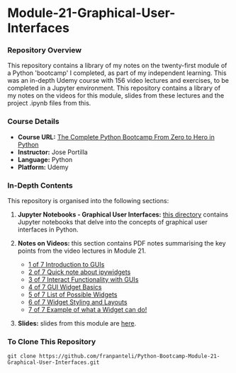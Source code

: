 # Module-21-Graphical-User-Interfaces

### Repository Overview

This repository contains a library of my notes on the twenty-first module of a Python 'bootcamp' I completed, as part of my independent learning. This was an in-depth Udemy course with 156 video lectures and exercises, to be completed in a Jupyter environment. This repository contains a library of my notes on the videos for this module, slides from these lectures and the project .ipynb files from this.

### Course Details
- **Course URL:** [The Complete Python Bootcamp From Zero to Hero in Python](https://www.udemy.com/course/complete-python-bootcamp/?couponCode=ST18MT62524)
- **Instructor:** Jose Portilla
- **Language:** Python
- **Platform:** Udemy

### In-Depth Contents
This repository is organised into the following sections:

1. **Jupyter Notebooks - Graphical User Interfaces:**
   [this directory](https://github.com/franpanteli/Python-Bootcamp-Module-21-Graphical-User-Interfaces/tree/main/Jupyter%20Notebooks%20-%20Graphical%20User%20Interfaces) contains Jupyter notebooks that delve into the concepts of graphical user interfaces in Python.

2. **Notes on Videos:**
   this section contains PDF notes summarising the key points from the video lectures in Module 21.
   - [1 of 7 Introduction to GUIs](https://github.com/franpanteli/Python-Bootcamp-Module-21-Graphical-User-Interfaces/blob/main/Notes%20on%20Videos%20-%20Module%2021%20Graphical%20User%20Interfaces/1%20of%207%20Introduction%20to%20GUIs.pdf)
   - [2 of 7 Quick note about ipywidgets](https://github.com/franpanteli/Python-Bootcamp-Module-21-Graphical-User-Interfaces/blob/main/Notes%20on%20Videos%20-%20Module%2021%20Graphical%20User%20Interfaces/2%20of%207%20Quick%20note%20about%20ipywidgets.pdf)
   - [3 of 7 Interact Functionality with GUIs](https://github.com/franpanteli/Python-Bootcamp-Module-21-Graphical-User-Interfaces/blob/main/Notes%20on%20Videos%20-%20Module%2021%20Graphical%20User%20Interfaces/3%20of%207%20Interact%20Functionality%20with%20GUIs.pdf)
   - [4 of 7 GUI Widget Basics](https://github.com/franpanteli/Python-Bootcamp-Module-21-Graphical-User-Interfaces/blob/main/Notes%20on%20Videos%20-%20Module%2021%20Graphical%20User%20Interfaces/4%20of%207%20GUI%20Widget%20Basics.pdf)
   - [5 of 7 List of Possible Widgets](https://github.com/franpanteli/Python-Bootcamp-Module-21-Graphical-User-Interfaces/blob/main/Notes%20on%20Videos%20-%20Module%2021%20Graphical%20User%20Interfaces/5%20of%207%20List%20of%20Possible%20Widgets.pdf)
   - [6 of 7 Widget Styling and Layouts](https://github.com/franpanteli/Python-Bootcamp-Module-21-Graphical-User-Interfaces/blob/main/Notes%20on%20Videos%20-%20Module%2021%20Graphical%20User%20Interfaces/6%20of%207%20Widget%20Styling%20and%20Layouts.pdf)
   - [7 of 7 Example of what a Widget can do!](https://github.com/franpanteli/Python-Bootcamp-Module-21-Graphical-User-Interfaces/blob/main/Notes%20on%20Videos%20-%20Module%2021%20Graphical%20User%20Interfaces/7%20of%207%20Example%20of%20what%20a%20Widget%20can%20do!.pdf)

3. **Slides:**
   slides from this module are [here](https://github.com/franpanteli/Python-Bootcamp-Module-21-Graphical-User-Interfaces/blob/main/GUI%20Basics%20with%20Python%20Slides.pdf).

### To Clone This Repository
```
git clone https://github.com/franpanteli/Python-Bootcamp-Module-21-Graphical-User-Interfaces.git
```
